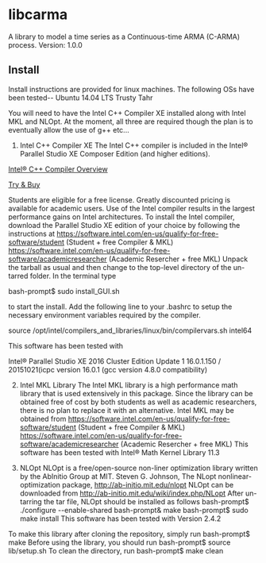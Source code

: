 # libcarma
A library to model a time series as a Continuous-time ARMA (C-ARMA) process.
Version: 1.0.0

Install
-------
Install instructions are provided for linux machines. The following OSs have been tested--
Ubuntu 14.04 LTS Trusty Tahr

You will need to have the Intel C++ Compiler XE installed along with Intel MKL and NLOpt. At the moment, all 
three are required though the plan is to eventually allow the use of g++ etc...

1. Intel C++ Compiler XE
The Intel C++ compiler is included in the Intel® Parallel Studio XE Composer Edition (and higher editions).

[Intel® C++ Compiler Overview](https://software.intel.com/en-us/c-compilers/ipsxe)

[Try & Buy](https://software.intel.com/en-us/intel-parallel-studio-xe/try-buy#buynow)

Students are eligible for a free license. Greatly discounted pricing is available for academic users. Use of 
the Intel compiler results in the largest performance gains on Intel architectures. To install the Intel 
compiler, download the Parallel Studio XE edition of your choice by following the instructions at 
https://software.intel.com/en-us/qualify-for-free-software/student (Student + free Compiler & MKL)
https://software.intel.com/en-us/qualify-for-free-software/academicresearcher (Academic Resercher + free MKL)
Unpack the tarball as usual and then change to the top-level directory of the un-tarred folder. In the 
terminal type


bash-prompt$ sudo install_GUI.sh


to start the install. Add the following line to your .bashrc to setup the necessary environment variables 
required by the compiler.


source /opt/intel/compilers_and_libraries/linux/bin/compilervars.sh intel64


This software has been tested with


Intel® Parallel Studio XE 2016 Cluster Edition Update 1 16.0.1.150 / 20151021(icpc version 16.0.1 (gcc version 4.8.0 compatibility)

2. Intel MKL Library
The Intel MKL library is a high performance math library that is used extensively in this package. Since the 
library can be obtained free of cost by both students as well as academic researchers, there is no plan to 
replace it with an alternative. Intel MKL may be obtained from
https://software.intel.com/en-us/qualify-for-free-software/student (Student + free Compiler & MKL)
https://software.intel.com/en-us/qualify-for-free-software/academicresearcher (Academic Resercher + free MKL)
This software has been tested with
Intel® Math Kernel Library 11.3

3. NLOpt
NLOpt is a free/open-source non-liner optimization library written by the AbInitio Group at MIT.
Steven G. Johnson, The NLopt nonlinear-optimization package, http://ab-initio.mit.edu/nlopt 
NLOpt can be downloaded from 
http://ab-initio.mit.edu/wiki/index.php/NLopt
After un-tarring the tar file, NLOpt should be installed as follows
bash-prompt$ ./configure --enable-shared
bash-prompt& make
bash-prompt$ sudo make install
This software has been tested with
Version 2.4.2

To make this library after cloning the repository, simply run
bash-prompt$ make
Before using the library, you should run
bash-prompt$ source lib/setup.sh
To clean the directory, run 
bash-prompt$ make clean
